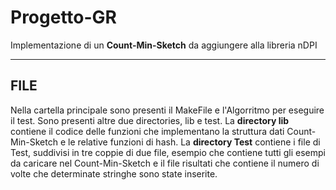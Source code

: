 # Progetto-GR
Implementazione di un **Count-Min-Sketch** da aggiungere alla libreria nDPI
***
## FILE
Nella cartella principale sono presenti il MakeFile e l'Algorritmo per eseguire il test.
Sono presenti altre due directories, lib e test. La **directory lib** contiene il codice delle funzioni che
implementano la struttura dati Count-Min-Sketch e le relative funzioni di hash.
La **directory Test** contiene i file di Test, suddivisi in tre coppie di due file, esempio che contiene tutti gli esempi da
caricare nel Count-Min-Sketch e il file risultati che contiene il numero di volte che determinate stringhe sono state inserite.
